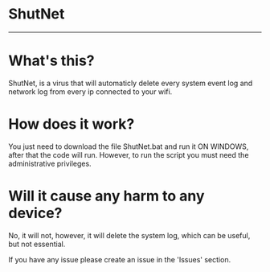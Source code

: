 # ShutNet

---

# What's this?

ShutNet, is a virus that will automaticly delete every system event log and network log from every ip connected to your wifi.

# How does it work? 

You just need to download the file ShutNet.bat and run it ON WINDOWS, after that the code will run.
However, to run the script you must need the administrative privileges.

# Will it cause any harm to any device?

No, it will not, however, it will delete the system log, which can be useful, but not essential.


If you have any issue please create an issue in the 'Issues' section.
